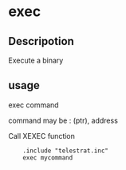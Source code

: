 # exec

## Descripotion

Execute a binary

## usage

exec command

command may be : (ptr), address

Call XEXEC function

```ca65
    .include "telestrat.inc"
	exec mycommand
